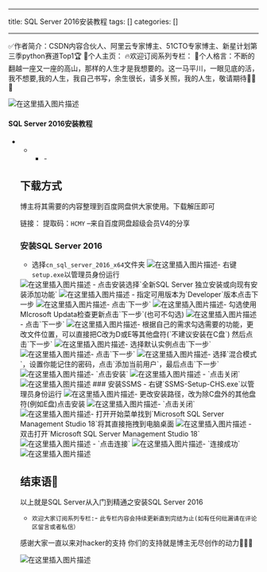 
--- 
title:  SQL Server 2016安装教程 
tags: []
categories: [] 

---
>  
 ✅作者简介：CSDN内容合伙人、阿里云专家博主、51CTO专家博主、新星计划第三季python赛道Top1🏆 📃个人主页： 🔥欢迎订阅系列专栏： 💬个人格言：不断的翻越一座又一座的高山，那样的人生才是我想要的。这一马平川，一眼见底的活，我不想要,我的人生，我自己书写，余生很长，请多关照，我的人生，敬请期待💖💖💖 


<img src="https://img-blog.csdnimg.cn/098739545a644a81b38bcb8825b1df63.png#pic_center" alt="在这里插入图片描述"> 

#### SQL Server 2016安装教程
- - <ul><li>- 


## 下载方式

博主将其需要的内容整理到百度网盘供大家使用。下载解压即可

>  
 链接： 提取码：`HCMY` –来自百度网盘超级会员V4的分享 


### 安装SQL Server 2016
- 选择`cn_sql_server_2016_x64`文件夹 <img src="https://img-blog.csdnimg.cn/db611f22ef044eb7abca6e8b160a83c7.png" alt="在这里插入图片描述">- 右键`setup.exe`以管理员身份运行
<img src="https://img-blog.csdnimg.cn/53397b87ceed4ba6968e0304fdab0d00.png" alt="在这里插入图片描述">
- 点击安装选择`全新SQL Server 独立安装或向现有安装添加功能`
<img src="https://img-blog.csdnimg.cn/5d06de6b70e5411da316f9a882fce0e7.png" alt="在这里插入图片描述">
- 指定可用版本为`Developer`版本点击下一步 <img src="https://img-blog.csdnimg.cn/ec3a4e3cb09348bb9e6cce408045f3dc.png" alt="在这里插入图片描述">- 点击`下一步` <img src="https://img-blog.csdnimg.cn/9e997d81e1804695a46603f682395940.png" alt="在这里插入图片描述">- 勾选使用MIcrosoft Updata检查更新点击`下一步`(也可不勾选) <img src="https://img-blog.csdnimg.cn/d2682a7ddd824a788e1a8cc509c608b8.png" alt="在这里插入图片描述">- 点击`下一步` <img src="https://img-blog.csdnimg.cn/b949bd19e0134835b6c952f0d59ceefc.png" alt="在这里插入图片描述">- 根据自己的需求勾选需要的功能，更改文件位置，可以直接把C改为D或E等其他盘符(`不建议安装在C盘`) 然后点击`下一步` <img src="https://img-blog.csdnimg.cn/97e282f2d34e44b3a33542d50144004b.png" alt="在这里插入图片描述">- 选择默认实例点击`下一步` <img src="https://img-blog.csdnimg.cn/610100ee529c4ff3b993261c3550ea7d.png" alt="在这里插入图片描述">- 点击`下一步` <img src="https://img-blog.csdnimg.cn/d231626d1967473792579b1525b21e41.png" alt="在这里插入图片描述">- 选择`混合模式`，设置你能记住的密码，点击`添加当前用户`，最后点击`下一步` <img src="https://img-blog.csdnimg.cn/65aef8898973429b90c682f78f97be05.png" alt="在这里插入图片描述">- `点击安装`
<img src="https://img-blog.csdnimg.cn/ac3187c3d2d44ae2a592799c5073c999.png" alt="在这里插入图片描述">
- `点击关闭` <img src="https://img-blog.csdnimg.cn/26cfdf4d675247e58664292744f988e2.png" alt="在这里插入图片描述">
### 安装SSMS
- 右键`SSMS-Setup-CHS.exe`以管理员身份运行 <img src="https://img-blog.csdnimg.cn/1dacdb0cb1c943a9b3ae16087bb2babb.png" alt="在这里插入图片描述">- 更改安装路径，改为除C盘外的其他盘符(例如E盘)点击安装 <img src="https://img-blog.csdnimg.cn/c28ceed00ada4b5d94b4f44596571e0d.png" alt="在这里插入图片描述">- `点击关闭` <img src="https://img-blog.csdnimg.cn/36e5d0a443dc4fcc92618a0096873b28.png" alt="在这里插入图片描述">- 打开开始菜单找到`Microsoft SQL Server Management Studio 18`将其直接拖拽到电脑桌面
<img src="https://img-blog.csdnimg.cn/f2f7dd01eae048c78955be43d8f494f0.png" alt="在这里插入图片描述">
- 双击打开`Microsoft SQL Server Management Studio 18`
<img src="https://img-blog.csdnimg.cn/1654f1d921014418ac4d8760cc83c40e.png" alt="在这里插入图片描述">
- `点击连接` <img src="https://img-blog.csdnimg.cn/a9365b1512ff4110b6e7eca8bb193c9d.png" alt="在这里插入图片描述">- `连接成功`
<img src="https://img-blog.csdnimg.cn/c3aa69db1bac4099abcfeda54f982ed7.png" alt="在这里插入图片描述">

## 结束语🥇

>  
 以上就是SQL Server从入门到精通之安装SQL Server 2016 
 - `欢迎大家订阅系列专栏:`- `此专栏内容会持续更新直到完结为止(如有任何纰漏请在评论区留言或者私信）` 


>  
 感谢大家一直以来对hacker的支持 你们的支持就是博主无尽创作的动力💖💖💖 


<img src="https://img-blog.csdnimg.cn/c65b3f20229142f18d74aa72d611a27f.png#pic_center" alt="在这里插入图片描述">
